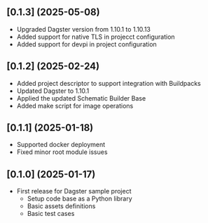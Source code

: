 ## [0.1.3] (2025-05-08)

  * Upgraded Dagster version from 1.10.1 to 1.10.13
  * Added support for native TLS in projecct configuration
  * Added support for devpi in project configuration

## [0.1.2] (2025-02-24)

  * Added project descriptor to support integration with Buildpacks
  * Updated Dagster to 1.10.1
  * Applied the updated Schematic Builder Base
  * Added make script for image operations

## [0.1.1] (2025-01-18)

  * Supported docker deployment
  * Fixed minor root module issues

## [0.1.0] (2025-01-17)

  * First release for Dagster sample project
    * Setup code base as a Python library
    * Basic assets definitions
    * Basic test cases
